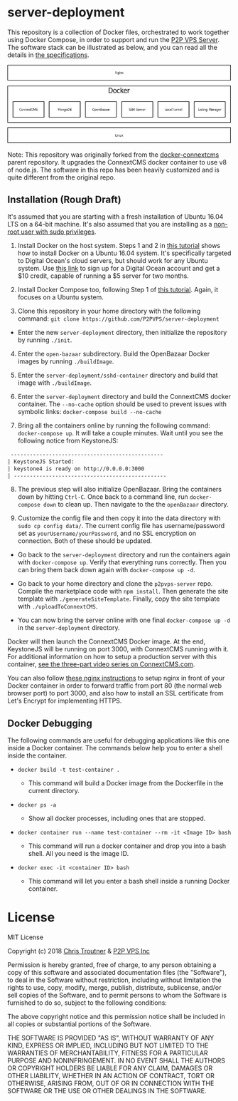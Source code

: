 # server-deployment

This repository is a collection of Docker files, orchestrated to work together
using Docker Compose, in order to support and run the
[P2P VPS Server](https://github.com/P2PVPS/p2pvps-server). The software
stack can be illustrated as below, and you can read all the details in [the specifications](http://p2pvps.org/documentation/).

![Software Stack](server-stack.jpg?raw=true "Software Stack")

Note: This repository was originally forked from the [docker-connextcms](https://github.com/christroutner/docker-connextcms) parent repository.
It upgrades the ConnextCMS docker container to use v8 of node.js.
The software in this repo has been heavily customized and is quite different from
the original repo.


## Installation (Rough Draft)
It's assumed that you are starting with a fresh installation of Ubuntu 16.04 LTS on a 64-bit machine.
It's also assumed that you are installing as a [non-root user with sudo privileges](https://www.digitalocean.com/community/tutorials/initial-server-setup-with-ubuntu-16-04).

1. Install Docker on the host system. Steps 1 and 2 in [this tutorial](https://www.digitalocean.com/community/tutorials/how-to-install-and-use-docker-on-ubuntu-16-04)
shows how to install Docker on a Ubuntu 16.04 system. It's specifically targeted to Digital Ocean's cloud servers, but
should work for any Ubuntu system.
Use [this link](https://m.do.co/c/8f47a23b91ce) to sign up for a Digital Ocean account and get a $10 credit, capable of
running a $5 server for two months.

2. Install Docker Compose too, following Step 1 of [this tutorial](https://www.digitalocean.com/community/tutorials/how-to-install-docker-compose-on-ubuntu-16-04).
Again, it focuses on a Ubuntu system.

3. Clone this repository in your home directory with the following command:
`git clone https://github.com/P2PVPS/server-deployment`

* Enter the new `server-deployment` directory, then initialize the repository by running `./init`.

4.  Enter the `open-bazaar` subdirectory.
Build the OpenBazaar Docker images by running `./buildImage`.

5. Enter the `server-deployment/sshd-container` directory and build that image with
`./buildImage`.

6. Enter the `server-deployment` directory and build the ConnextCMS docker container.
The `--no-cache` option should be used to prevent issues with symbolic links:
`docker-compose build --no-cache`

7. Bring all the containers online by running the following command:
`docker-compose up`. It will take a couple minutes. Wait until you see the following notice from KeystoneJS:
```
 ------------------------------------------------
| KeystoneJS Started:
| keystone4 is ready on http://0.0.0.0:3000
| ------------------------------------------------  
```

8. The previous step will also initialize OpenBazaar. Bring the containers down by hitting `Ctrl-C`.
Once back to a command line, run `docker-compose down` to clean up. Then navigate to the the `openBazaar` directory.

9. Customize the config file and then copy it into the data directory with `sudo cp config data/`.
The current config file has username/password set as `yourUsername/yourPassword`, and no SSL encryption
on connection. Both of these should be updated.

* Go back to the `server-deployment` directory and run the containers again with
`docker-compose up`. Verify that everything runs correctly. Then you can bring them back down
 again with `docker-compose up -d`.

* Go back to your home directory and clone the `p2pvps-server` repo. Compile the marketplace code
with `npm install`. Then generate the site template with `./generateSiteTemplate`. Finally, copy the
site template with `./uploadToConnextCMS`.

* You can now bring the server online with one final `docker-compose up -d` in the `server-deployment`
directory.

Docker will then launch the ConnextCMS Docker image. At the end, KeystoneJS will be running on port 3000,
with ConnextCMS running with it. For additional information on how to setup a production server with this container,
[see the three-part video series on ConnextCMS.com](http://connextcms.com/page/videos).

You can also follow [these nginx instructions](nginx/README.md) to setup nginx in front of your Docker container
in order to forward traffic from port 80 (the normal web browser port) to port 3000, and also how to install
an SSL certificate from Let's Encrypt for implementing HTTPS.

## Docker Debugging
The following commands are useful for debugging applications like this one inside a Docker container. The commands
below help you to enter a shell inside the container.

* `docker build -t test-container .`
  * This command will build a Docker image from the Dockerfile in the current directory.

* `docker ps -a`
  * Show all docker processes, including ones that are stopped.

* `docker container run --name test-container --rm -it <Image ID> bash`
  * This command will run a docker container and drop you into a bash shell. All you need is the image ID.

* `docker exec -it <container ID> bash`
  * This command will let you enter a bash shell inside a running Docker container.


# License
MIT License

Copyright (c) 2018 [Chris Troutner](http://christroutner.com) &
[P2P VPS Inc](http://p2pvps.org)

Permission is hereby granted, free of charge, to any person obtaining a copy
of this software and associated documentation files (the "Software"), to deal
in the Software without restriction, including without limitation the rights
to use, copy, modify, merge, publish, distribute, sublicense, and/or sell
copies of the Software, and to permit persons to whom the Software is
furnished to do so, subject to the following conditions:

The above copyright notice and this permission notice shall be included in all
copies or substantial portions of the Software.

THE SOFTWARE IS PROVIDED "AS IS", WITHOUT WARRANTY OF ANY KIND, EXPRESS OR
IMPLIED, INCLUDING BUT NOT LIMITED TO THE WARRANTIES OF MERCHANTABILITY,
FITNESS FOR A PARTICULAR PURPOSE AND NONINFRINGEMENT. IN NO EVENT SHALL THE
AUTHORS OR COPYRIGHT HOLDERS BE LIABLE FOR ANY CLAIM, DAMAGES OR OTHER
LIABILITY, WHETHER IN AN ACTION OF CONTRACT, TORT OR OTHERWISE, ARISING FROM,
OUT OF OR IN CONNECTION WITH THE SOFTWARE OR THE USE OR OTHER DEALINGS IN THE
SOFTWARE.
